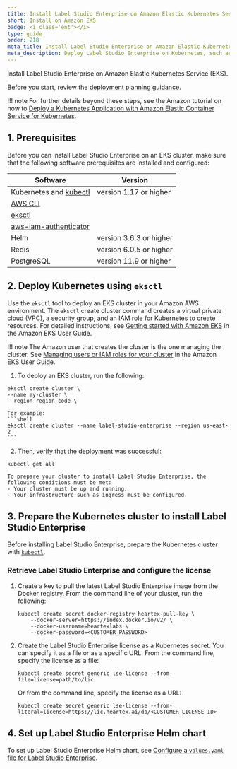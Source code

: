 ```yaml
---
title: Install Label Studio Enterprise on Amazon Elastic Kubernetes Service (EKS)
short: Install on Amazon EKS
badge: <i class='ent'></i>
type: guide
order: 218
meta_title: Install Label Studio Enterprise on Amazon Elastic Kubernetes Service (EKS)
meta_description: Deploy Label Studio Enterprise on Kubernetes, such as on Amazon Elastic Container Service for Kubernetes, to create machine learning and data science projects in a scalable containerized environment. 
---
```



Install Label Studio Enterprise on Amazon Elastic Kubernetes Service (EKS).

Before you start, review the [deployment planning guidance](install_enterprise.html).

!!! note
    For further details beyond these steps, see the Amazon tutorial on how to [Deploy a Kubernetes Application with Amazon Elastic Container Service for Kubernetes](https://aws.amazon.com/getting-started/hands-on/deploy-kubernetes-app-amazon-eks/).


## 1. Prerequisites

Before you can install Label Studio Enterprise on an EKS cluster, make sure that the following software prerequisites are installed and configured:

| Software | Version |
| --- | --- |
| Kubernetes and [kubectl](https://kubernetes.io/docs/tasks/tools/install-kubectl/) | version 1.17 or higher |
| [AWS CLI](https://docs.aws.amazon.com/eks/latest/userguide/getting-started-console.html) | |
| [eksctl](https://docs.aws.amazon.com/eks/latest/userguide/getting-started-eksctl.html) | | 
| [aws-iam-authenticator](https://docs.aws.amazon.com/eks/latest/userguide/install-aws-iam-authenticator.html) | |
| Helm | version 3.6.3 or higher |
| Redis | version 6.0.5 or higher |
| PostgreSQL | version 11.9 or higher |

## 2. Deploy Kubernetes using `eksctl`

Use the `eksctl` tool to deploy an EKS cluster in your Amazon AWS environment. The `eksctl` create cluster command creates a virtual private cloud (VPC), a security group, and an IAM role for Kubernetes to create resources. For detailed instructions, see [Getting started with Amazon EKS](https://docs.aws.amazon.com/eks/latest/userguide/getting-started-eksctl.html) in the Amazon EKS User Guide. 

!!! note 
    The Amazon user that creates the cluster is the one managing the cluster. See [Managing users or IAM roles for your cluster](https://docs.aws.amazon.com/eks/latest/userguide/add-user-role.html) in the Amazon EKS User Guide.

1. To deploy an EKS cluster, run the following:
```shell
eksctl create cluster \
--name my-cluster \
--region region-code \
```

    For example:
    ```shell
    eksctl create cluster --name label-studio-enterprise --region us-east-2
    ```
2. Then, verify that the deployment was successful:
```shell
kubectl get all
```

    To prepare your cluster to install Label Studio Enterprise, the following conditions must be met: 
    - Your cluster must be up and running.
    - Your infrastructure such as ingress must be configured.

## 3. Prepare the Kubernetes cluster to install Label Studio Enterprise

Before installing Label Studio Enterprise, prepare the Kubernetes cluster with [`kubectl`](https://kubernetes.io/docs/reference/kubectl/). 

### Retrieve Label Studio Enterprise and configure the license

1. Create a key to pull the latest Label Studio Enterprise image from the Docker registry. From the command line of your cluster, run the following:
    ```shell
    kubectl create secret docker-registry heartex-pull-key \
        --docker-server=https://index.docker.io/v2/ \
        --docker-username=heartexlabs \
        --docker-password=<CUSTOMER_PASSWORD>
    ```
2. Create the Label Studio Enterprise license as a Kubernetes secret. You can specify it as a file or as a specific URL. 
   From the command line, specify the license as a file:
   ```shell
   kubectl create secret generic lse-license --from-file=license=path/to/lic
   ```
   Or from the command line, specify the license as a URL:
   ```shell
   kubectl create secret generic lse-license --from-literal=license=https://lic.heartex.ai/db/<CUSTOMER_LICENSE_ID>
   ```

## 4. Set up Label Studio Enterprise Helm chart

To set up Label Studio Enterprise Helm chart, see [Configure a `values.yaml` file for Label Studio Enterprise](install_enterprise_k8s.html#Configure-values-yaml).
